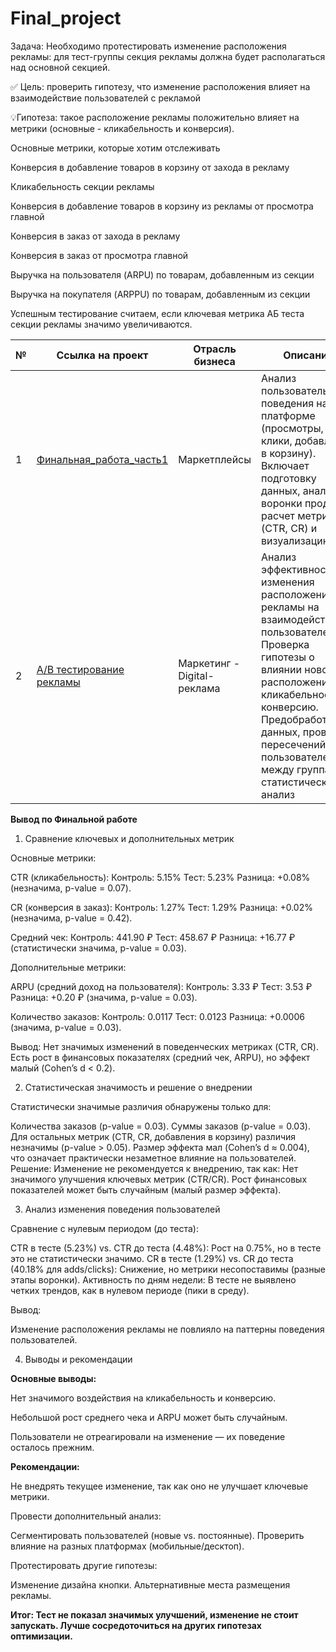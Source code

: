 # Final_project

Задача: Необходимо протестировать изменение расположения рекламы: для тест-группы секция рекламы должна будет располагаться над основной секцией.

 ✅ Цель: проверить гипотезу, что изменение расположения влияет на взаимодействие пользователей с рекламой
 
 💡Гипотеза: такое расположение рекламы положительно влияет на метрики (основные - кликабельность и конверсия).
 
Основные метрики, которые хотим отслеживать

Конверсия в добавление товаров в корзину от захода в рекламу

Кликабельность секции рекламы

Конверсия в добавление товаров в корзину из рекламы от просмотра главной

Конверсия в заказ от захода в рекламу

Конверсия в заказ от просмотра главной

Выручка на пользователя (ARPU) по товарам, добавленным из секции

Выручка на покупателя (ARPPU) по товарам, добавленным из секции

Успешным тестирование считаем, если ключевая метрика АБ теста секции рекламы значимо увеличиваются.

№ | Ссылка на проект | Отрасль бизнеса | Описание | Используемые библиотеки | Презентация проекта 
---|---|---|---|---|---
| 1 | [Финальная_работа_часть1](https://github.com/YulianaOs/Final_project/blob/main/%D0%A4%D0%B8%D0%BD%D0%B0%D0%BB%D1%8C%D0%BD%D0%B0%D1%8F_%D1%80%D0%B0%D0%B1%D0%BE%D1%82%D0%B0_%D1%87%D0%B0%D1%81%D1%82%D1%8C1%20(1).ipynb) | Маркетплейсы  | Анализ пользовательского поведения на платформе (просмотры, клики, добавления в корзину). Включает подготовку данных, анализ воронки продаж, расчет метрик (CTR, CR) и визуализацию. | *pandas, matplotlib, seaborn, datetime, statsmodels, numpy, plotly, scipy* | [Финальная_работа_часть1](https://colab.research.google.com/drive/1GfsbCwNrWZvkSqsm05yCBt30UEnyvI1l?usp=sharing) |
| 2 | [A/B тестирование рекламы](https://github.com/YulianaOs/Final_project/blob/main/A_B_%D1%84%D0%B8%D0%BD%D0%B0%D0%BB%D1%8C%D0%BD%D0%B0%D1%8F_%D1%80%D0%B0%D0%B1%D0%BE%D1%82%D0%B0.ipynb) | Маркетинг - Digital-реклама  | Анализ эффективности изменения расположения рекламы на взаимодействие пользователей. Проверка гипотезы о влиянии нового расположения на кликабельность и конверсию. Предобработка данных, проверка пересечений пользователей между группами, статистический анализ | *pandas, matplotlib.pyplot, seaborn, numpy, statsmodels, scipy.stats, IPython.display, warningsr* | [A/B тестирование рекламы](https://colab.research.google.com/drive/1RDIvP7YbhxhS-hFFYMqo_BzofSh5sbuz?usp=sharing) |

**Вывод по Финальной работе**

1. Сравнение ключевых и дополнительных метрик
   
Основные метрики:

CTR (кликабельность):
Контроль: 5.15%
Тест: 5.23%
Разница: +0.08% (незначима, p-value = 0.07).

CR (конверсия в заказ):
Контроль: 1.27%
Тест: 1.29%
Разница: +0.02% (незначима, p-value = 0.42).

Средний чек:
Контроль: 441.90 ₽
Тест: 458.67 ₽
Разница: +16.77 ₽ (статистически значима, p-value = 0.03).

Дополнительные метрики:

ARPU (средний доход на пользователя):
Контроль: 3.33 ₽
Тест: 3.53 ₽
Разница: +0.20 ₽ (значима, p-value = 0.03).

Количество заказов:
Контроль: 0.0117
Тест: 0.0123
Разница: +0.0006 (значима, p-value = 0.03).

Вывод:
Нет значимых изменений в поведенческих метриках (CTR, CR).
Есть рост в финансовых показателях (средний чек, ARPU), но эффект малый (Cohen’s d < 0.2).

2. Статистическая значимость и решение о внедрении
   
Статистически значимые различия обнаружены только для:

Количества заказов (p-value = 0.03).
Суммы заказов (p-value = 0.03).
Для остальных метрик (CTR, CR, добавления в корзину) различия незначимы (p-value > 0.05).
Размер эффекта мал (Cohen’s d ≈ 0.004), что означает практически незаметное влияние на пользователей.
Решение:
Изменение не рекомендуется к внедрению, так как:
Нет значимого улучшения ключевых метрик (CTR/CR).
Рост финансовых показателей может быть случайным (малый размер эффекта).

3. Анализ изменения поведения пользователей
   
Сравнение с нулевым периодом (до теста):

CTR в тесте (5.23%) vs. CTR до теста (4.48%):
Рост на 0.75%, но в тесте это не статистически значимо.
CR в тесте (1.29%) vs. CR до теста (40.18% для adds/clicks):
Снижение, но метрики несопоставимы (разные этапы воронки).
Активность по дням недели:
В тесте не выявлено четких трендов, как в нулевом периоде (пики в среду).

Вывод:

Изменение расположения рекламы не повлияло на паттерны поведения пользователей.

4. Выводы и рекомендации
   
**Основные выводы:**

Нет значимого воздействия на кликабельность и конверсию.

Небольшой рост среднего чека и ARPU может быть случайным.

Пользователи не отреагировали на изменение — их поведение осталось прежним.

**Рекомендации:**

Не внедрять текущее изменение, так как оно не улучшает ключевые метрики.

Провести дополнительный анализ:

Сегментировать пользователей (новые vs. постоянные).
Проверить влияние на разных платформах (мобильные/десктоп).

Протестировать другие гипотезы:

Изменение дизайна кнопки.
Альтернативные места размещения рекламы.

**Итог: Тест не показал значимых улучшений, изменение не стоит запускать. Лучше сосредоточиться на других гипотезах оптимизации.**

